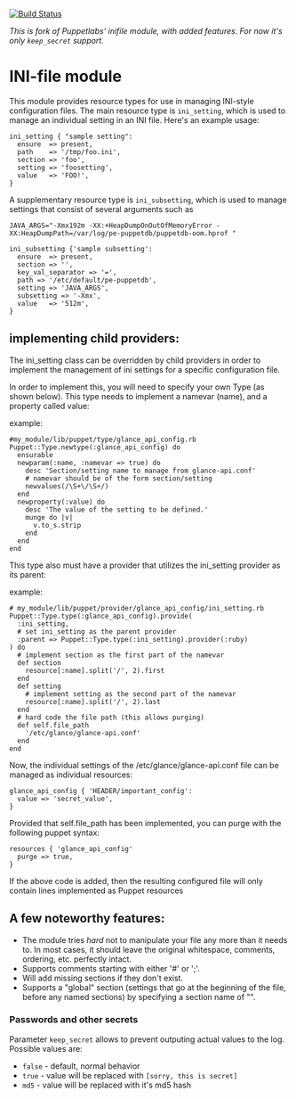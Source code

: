 [![Build Status](https://travis-ci.org/stepanstipl/puppet-inifile.png?branch=master)](https://travis-ci.org/stepanstipl/puppet-inifile)

*This is fork of Puppetlabs' inifile module, with added features. For now it's only `keep_secret` support.*

# INI-file module #

This module provides resource types for use in managing INI-style configuration
files.  The main resource type is `ini_setting`, which is used to manage an
individual setting in an INI file.  Here's an example usage:

    ini_setting { "sample setting":
      ensure  => present,
      path    => '/tmp/foo.ini',
      section => 'foo',
      setting => 'foosetting',
      value   => 'FOO!',
    }

A supplementary resource type is `ini_subsetting`, which is used to manage
settings that consist of several arguments such as

    JAVA_ARGS="-Xmx192m -XX:+HeapDumpOnOutOfMemoryError -XX:HeapDumpPath=/var/log/pe-puppetdb/puppetdb-oom.hprof "

    ini_subsetting {'sample subsetting':
      ensure  => present,
      section => '',
      key_val_separator => '=',
      path => '/etc/default/pe-puppetdb',
      setting => 'JAVA_ARGS',
      subsetting => '-Xmx',
      value   => '512m',
    }

## implementing child providers:


The ini_setting class can be overridden by child providers in order to implement the management of ini settings for a specific configuration file.

In order to implement this, you will need to specify your own Type (as shown below). This type needs to implement a namevar (name), and a property called value:


  example:

    #my_module/lib/puppet/type/glance_api_config.rb
    Puppet::Type.newtype(:glance_api_config) do
      ensurable
      newparam(:name, :namevar => true) do
        desc 'Section/setting name to manage from glance-api.conf'
        # namevar should be of the form section/setting
        newvalues(/\S+\/\S+/)
      end
      newproperty(:value) do
        desc 'The value of the setting to be defined.'
        munge do |v|
          v.to_s.strip
        end
      end
    end

This type also must have a provider that utilizes the ini_setting provider as its parent:

  example:

    # my_module/lib/puppet/provider/glance_api_config/ini_setting.rb
    Puppet::Type.type(:glance_api_config).provide(
      :ini_setting,
      # set ini_setting as the parent provider
      :parent => Puppet::Type.type(:ini_setting).provider(:ruby)
    ) do
      # implement section as the first part of the namevar
      def section
        resource[:name].split('/', 2).first
      end
      def setting
        # implement setting as the second part of the namevar
        resource[:name].split('/', 2).last
      end
      # hard code the file path (this allows purging)
      def self.file_path
        '/etc/glance/glance-api.conf'
      end
    end


Now, the individual settings of the /etc/glance/glance-api.conf file can be managed as individual resources:

    glance_api_config { 'HEADER/important_config':
      value => 'secret_value',
    }

Provided that self.file_path has been implemented, you can purge with the following puppet syntax:

    resources { 'glance_api_config'
      purge => true,
    }

If the above code is added, then the resulting configured file will only contain lines implemented as Puppet resources


## A few noteworthy features:

 * The module tries *hard* not to manipulate your file any more than it needs to.
   In most cases, it should leave the original whitespace, comments, ordering,
   etc. perfectly intact.
 * Supports comments starting with either '#' or ';'.
 * Will add missing sections if they don't exist.
 * Supports a "global" section (settings that go at the beginning of the file,
   before any named sections) by specifying a section name of "".

### Passwords and other secrets

Parameter `keep_secret` allows to prevent outputing actual values to the log. Possible values are:
 * `false` - default, normal behavior
 * `true` - value will be replaced with `[sorry, this is secret]`
 * `md5` - value will be replaced with it's md5 hash
